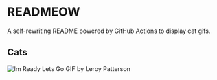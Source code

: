 # READMEOW

A self-rewriting README powered by GitHub Actions to display cat gifs.

## Cats

![Im Ready Lets Go GIF by Leroy Patterson](https://media0.giphy.com/media/CjmvTCZf2U3p09Cn0h/200.gif?cid=9acd02dai0ni0i1dnw1y11j2liwb54zjdup2bjglktmgy2oa&ep=v1_gifs_search&rid=200.gif&ct=g)
